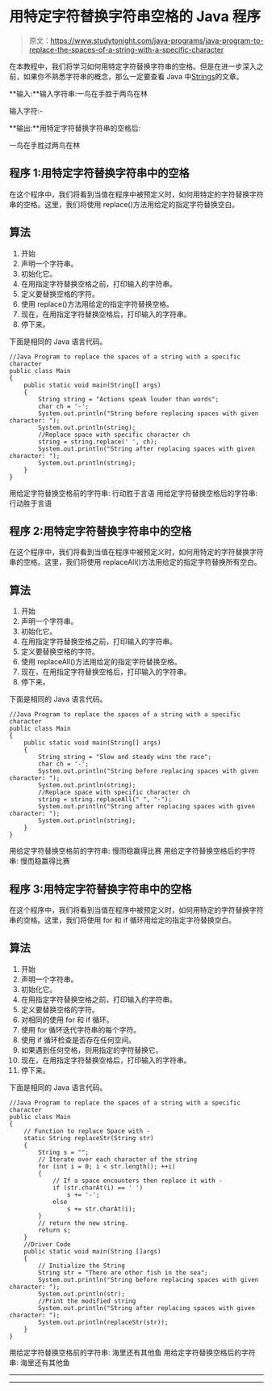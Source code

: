 # 用特定字符替换字符串空格的 Java 程序

> 原文：<https://www.studytonight.com/java-programs/java-program-to-replace-the-spaces-of-a-string-with-a-specific-character>

在本教程中，我们将学习如何用特定字符替换字符串的空格。但是在进一步深入之前，如果你不熟悉字符串的概念，那么一定要查看 Java 中[Strings](https://www.studytonight.com/java/string-handling-in-java.php)的文章。

**输入:**输入字符串:一鸟在手胜于两鸟在林

输入字符:-

**输出:**用特定字符替换字符串的空格后:

一鸟在手胜过两鸟在林

## 程序 1:用特定字符替换字符串中的空格

在这个程序中，我们将看到当值在程序中被预定义时，如何用特定的字符替换字符串的空格。这里，我们将使用 replace()方法用给定的指定字符替换空白。

## 算法

1.  开始
2.  声明一个字符串。
3.  初始化它。
4.  在用指定字符替换空格之前，打印输入的字符串。
5.  定义要替换空格的字符。
6.  使用 replace()方法用给定的指定字符替换空格。
7.  现在，在用指定字符替换空格后，打印输入的字符串。
8.  停下来。

下面是相同的 Java 语言代码。

```
//Java Program to replace the spaces of a string with a specific character
public class Main   
{    
    public static void main(String[] args) 
    {    
        String string = "Actions speak louder than words";    
        char ch = '-';            
        System.out.println("String before replacing spaces with given character: ");    
        System.out.println(string);         
        //Replace space with specific character ch    
        string = string.replace(' ', ch);                
        System.out.println("String after replacing spaces with given character: ");    
        System.out.println(string);    
    }    
} 
```

用给定字符替换空格前的字符串:
行动胜于言语
用给定字符替换空格后的字符串:
行动胜于言语

## 程序 2:用特定字符替换字符串中的空格

在这个程序中，我们将看到当值在程序中被预定义时，如何用特定的字符替换字符串的空格。这里，我们将使用 replaceAll()方法用给定的指定字符替换所有空白。

## 算法

1.  开始
2.  声明一个字符串。
3.  初始化它。
4.  在用指定字符替换空格之前，打印输入的字符串。
5.  定义要替换空格的字符。
6.  使用 replaceAll()方法用给定的指定字符替换空格。
7.  现在，在用指定字符替换空格后，打印输入的字符串。
8.  停下来。

下面是相同的 Java 语言代码。

```
//Java Program to replace the spaces of a string with a specific character
public class Main   
{    
    public static void main(String[] args) 
    {    
        String string = "Slow and steady wins the race";    
        char ch = '-';           
        System.out.println("String before replacing spaces with given character: ");    
        System.out.println(string);         
        //Replace space with specific character ch    
        string = string.replaceAll(" ", "-");               
        System.out.println("String after replacing spaces with given character: ");    
        System.out.println(string);    
    }    
} 
```

用给定字符替换空格前的字符串:
慢而稳赢得比赛
用给定字符替换空格后的字符串:
慢而稳赢得比赛

## 程序 3:用特定字符替换字符串中的空格

在这个程序中，我们将看到当值在程序中被预定义时，如何用特定的字符替换字符串的空格。这里，我们将使用 for 和 if 循环用给定的指定字符替换空白。

## 算法

1.  开始
2.  声明一个字符串。
3.  初始化它。
4.  在用指定字符替换空格之前，打印输入的字符串。
5.  定义要替换空格的字符。
6.  对相同的使用 for 和 if 循环。
7.  使用 for 循环迭代字符串的每个字符。
8.  使用 if 循环检查是否存在任何空间。
9.  如果遇到任何空格，则用指定的字符替换它。
10.  现在，在用指定字符替换空格后，打印输入的字符串。
11.  停下来。

下面是相同的 Java 语言代码。

```
//Java Program to replace the spaces of a string with a specific character
public class Main
{ 
    // Function to replace Space with - 
    static String replaceStr(String str) 
    {           
        String s = "";           
        // Iterate over each character of the string
        for (int i = 0; i < str.length(); ++i) 
        {       
            // If a space encounters then replace it with -
            if (str.charAt(i) == ' ')  
                s += '-';               
            else
                s += str.charAt(i);               
        } 
        // return the new string. 
        return s; 
    }       
    //Driver Code  
    public static void main(String []args) 
    { 
        // Initialize the String 
        String str = "There are other fish in the sea"; 
        System.out.println("String before replacing spaces with given character: ");    
        System.out.println(str);    
        //Print the modified string
        System.out.println("String after replacing spaces with given character: ");    
        System.out.println(replaceStr(str));     
    } 
} 
```

用给定字符替换空格前的字符串:
海里还有其他鱼
用给定字符替换空格后的字符串:
海里还有其他鱼

* * *

* * *